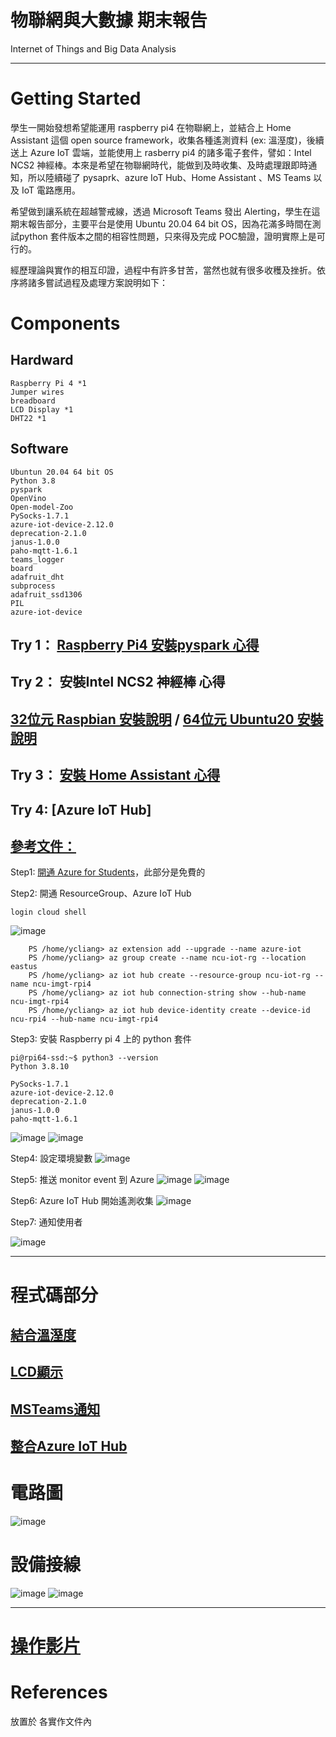 # 物聯網與大數據 期末報告
Internet of Things and Big Data Analysis

---
# Getting Started

學生一開始發想希望能運用 raspberry pi4 在物聯網上，並結合上 Home Assistant 這個 open source framework，收集各種遙測資料 (ex: 溫溼度)，後續送上 Azure IoT 雲端，並能使用上 rasberry pi4 的諸多電子套件，譬如：Intel NCS2 神經棒。本來是希望在物聯網時代，能做到及時收集、及時處理跟即時通知，所以陸續碰了 pysaprk、azure IoT Hub、Home Assistant 、MS Teams 以及 IoT 電路應用。

希望做到讓系統在超越警戒線，透過 Microsoft Teams 發出 Alerting，學生在這期末報告部分，主要平台是使用 Ubuntu 20.04 64 bit OS，因為花滿多時間在測試python 套件版本之間的相容性問題，只來得及完成 POC驗證，證明實際上是可行的。

經歷理論與實作的相互印證，過程中有許多甘苦，當然也就有很多收穫及挫折。依序將諸多嘗試過程及處理方案說明如下：

# Components
## Hardward
```
Raspberry Pi 4 *1
Jumper wires
breadboard
LCD Display *1
DHT22 *1
```
## Software
```
Ubuntun 20.04 64 bit OS
Python 3.8
pyspark
OpenVino
Open-model-Zoo
PySocks-1.7.1 
azure-iot-device-2.12.0 
deprecation-2.1.0 
janus-1.0.0 
paho-mqtt-1.6.1
teams_logger
board
adafruit_dht
subprocess
adafruit_ssd1306
PIL
azure-iot-device
```
## Try 1： [Raspberry Pi4 安裝pyspark 心得](https://github.com/RalphLiang/ncu-imgt-iot-hw2023/blob/master/spark_install.md)

## Try 2： 安裝Intel NCS2 神經棒 心得
## [32位元 Raspbian 安裝說明](https://github.com/RalphLiang/ncu-imgt-iot-hw2023/blob/master/intel_NCS2_install.md) / [64位元 Ubuntu20 安裝說明](https://github.com/RalphLiang/ncu-imgt-iot-hw2023/blob/master/install_NCS2_detail.md) 

## Try 3： [安裝 Home Assistant 心得](https://github.com/RalphLiang/ncu-imgt-iot-hw2023/blob/master/Install_Home_Assistant.md)

## Try 4: [Azure IoT Hub]
## [參考文件：](https://gloveboxes.github.io/Raspberry-Pi-Python-Environment-Monitor-with-the-Pimoroni-Enviro-Air-Quality-PMS5003-Sensor/zdocs/module_1_create_iot_hub/)

Step1: [開通 Azure for Students](https://azure.microsoft.com/en-us/free/students/)，此部分是免費的 

Step2: 開通 ResourceGroup、Azure IoT Hub

    login cloud shell
![image](https://user-images.githubusercontent.com/47648250/211613950-a5db8dce-0b9f-4cc1-ab37-dc30edcb6ecb.png)    
```
    PS /home/ycliang> az extension add --upgrade --name azure-iot
    PS /home/ycliang> az group create --name ncu-iot-rg --location eastus
    PS /home/ycliang> az iot hub create --resource-group ncu-iot-rg --name ncu-imgt-rpi4
    PS /home/ycliang> az iot hub connection-string show --hub-name ncu-imgt-rpi4
    PS /home/ycliang> az iot hub device-identity create --device-id ncu-rpi4 --hub-name ncu-imgt-rpi4
```

Step3: 安裝 Raspberry pi 4 上的 python 套件
```
pi@rpi64-ssd:~$ python3 --version
Python 3.8.10

PySocks-1.7.1 
azure-iot-device-2.12.0 
deprecation-2.1.0 
janus-1.0.0 
paho-mqtt-1.6.1
```
![image](https://user-images.githubusercontent.com/47648250/211614468-fcc70f21-d2f5-4581-9b47-003e553b7065.png)
![image](https://user-images.githubusercontent.com/47648250/211614897-a7a555eb-8e98-4b13-beee-9670f6213560.png)

Step4: 設定環境變數
![image](https://user-images.githubusercontent.com/47648250/211616518-519f0f60-388c-451d-8849-79f72c0d8b58.png)

Step5: 推送 monitor event 到 Azure
![image](https://user-images.githubusercontent.com/47648250/211617378-4490322b-2b06-4ab9-92eb-3112897bf199.png)
![image](https://user-images.githubusercontent.com/47648250/211617691-c5e22cfd-a7e5-4946-96d0-7933832d5fcd.png)

Step6: Azure IoT Hub 開始遙測收集
![image](https://user-images.githubusercontent.com/47648250/211617221-545a3ab7-3983-45cd-bf09-a8dcdaa78d51.png)

Step7: 通知使用者

![image](https://user-images.githubusercontent.com/47648250/211783613-cb10ed38-7bd1-4dca-8bdd-04646478fe8d.png)

---

# 程式碼部分
## [結合溫溼度](https://github.com/RalphLiang/Adafruit_Python_SSD1306/blob/master/examples/stats2.py)
## [LCD顯示](https://github.com/RalphLiang/Adafruit_Python_SSD1306/blob/master/examples/dht22.py) 
## [MSTeams通知](https://github.com/RalphLiang/Adafruit_Python_SSD1306/blob/master/examples/Team-Notification-IoT.py)
## [整合Azure IoT Hub](https://github.com/RalphLiang/azure-iot-sdk-python/blob/master/samples/pnp/ncu_controller_with_thermostats.py)

# 電路圖
![image](https://user-images.githubusercontent.com/47648250/211792711-76582cef-eade-4a2e-8460-0df964456f18.png)

# 設備接線
![image](https://user-images.githubusercontent.com/47648250/211786362-8c61aa5d-2893-4257-b0d5-786a948a8ede.png)
![image](https://user-images.githubusercontent.com/47648250/211786231-08cfbea8-0371-4248-9d2b-4426ff31110b.png)

---

# [操作影片](https://drive.google.com/file/d/1cZ8wN2L1ZRrBtWlk0n_6CHMhKaV-o6YX/view?usp=sharing)

# References
放置於 各實作文件內
